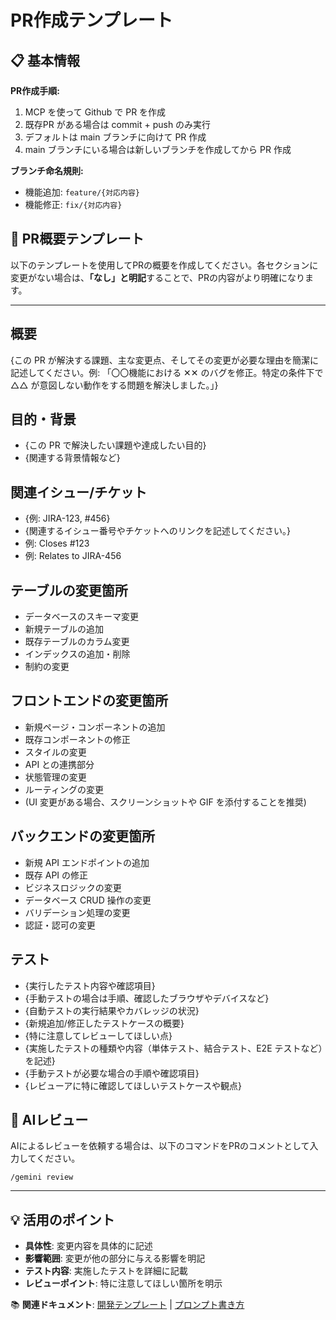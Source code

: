 # PR作成テンプレート

## 📋 基本情報

**PR作成手順:**
1. MCP を使って Github で PR を作成
2. 既存PR がある場合は commit + push のみ実行
3. デフォルトは main ブランチに向けて PR 作成
4. main ブランチにいる場合は新しいブランチを作成してから PR 作成

**ブランチ命名規則:**
- 機能追加: `feature/{対応内容}`
- 機能修正: `fix/{対応内容}`

## 📝 PR概要テンプレート

以下のテンプレートを使用してPRの概要を作成してください。各セクションに変更がない場合は、**「なし」と明記**することで、PRの内容がより明確になります。

---

## 概要

{この PR が解決する課題、主な変更点、そしてその変更が必要な理由を簡潔に記述してください。例: 「〇〇機能における ✕✕ のバグを修正。特定の条件下で △△ が意図しない動作をする問題を解決しました。」}

## 目的・背景

- {この PR で解決したい課題や達成したい目的}
- {関連する背景情報など}

## 関連イシュー/チケット

- {例: JIRA-123, #456}
- {関連するイシュー番号やチケットへのリンクを記述してください。}
- 例: Closes #123
- 例: Relates to JIRA-456

## テーブルの変更箇所

- データベースのスキーマ変更
- 新規テーブルの追加
- 既存テーブルのカラム変更
- インデックスの追加・削除
- 制約の変更

## フロントエンドの変更箇所

- 新規ページ・コンポーネントの追加
- 既存コンポーネントの修正
- スタイルの変更
- API との連携部分
- 状態管理の変更
- ルーティングの変更
- (UI 変更がある場合、スクリーンショットや GIF を添付することを推奨)

## バックエンドの変更箇所

- 新規 API エンドポイントの追加
- 既存 API の修正
- ビジネスロジックの変更
- データベース CRUD 操作の変更
- バリデーション処理の変更
- 認証・認可の変更

## テスト

- {実行したテスト内容や確認項目}
- {手動テストの場合は手順、確認したブラウザやデバイスなど}
- {自動テストの実行結果やカバレッジの状況}
- {新規追加/修正したテストケースの概要}
- {特に注意してレビューしてほしい点}
- {実施したテストの種類や内容（単体テスト、結合テスト、E2E テストなど）を記述}
- {手動テストが必要な場合の手順や確認項目}
- {レビューアに特に確認してほしいテストケースや観点}

## 🤖 AIレビュー

AIによるレビューを依頼する場合は、以下のコマンドをPRのコメントとして入力してください。

```
/gemini review
```

---

## 💡 活用のポイント

- **具体性**: 変更内容を具体的に記述
- **影響範囲**: 変更が他の部分に与える影響を明記
- **テスト内容**: 実施したテストを詳細に記載
- **レビューポイント**: 特に注意してほしい箇所を明示

📚 **関連ドキュメント**: [開発テンプレート](../create-page-and-action.md) | [プロンプト書き方](../documents/プロンプト書き方.md)
